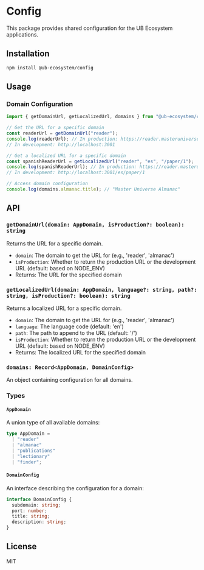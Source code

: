 # Config

This package provides shared configuration for the UB Ecosystem applications.

## Installation

```bash
npm install @ub-ecosystem/config
```

## Usage

### Domain Configuration

```typescript
import { getDomainUrl, getLocalizedUrl, domains } from "@ub-ecosystem/config";

// Get the URL for a specific domain
const readerUrl = getDomainUrl("reader");
console.log(readerUrl); // In production: https://reader.masteruniverse.org
// In development: http://localhost:3001

// Get a localized URL for a specific domain
const spanishReaderUrl = getLocalizedUrl("reader", "es", "/paper/1");
console.log(spanishReaderUrl); // In production: https://reader.masteruniverse.org/es/paper/1
// In development: http://localhost:3001/es/paper/1

// Access domain configuration
console.log(domains.almanac.title); // "Master Universe Almanac"
```

## API

### `getDomainUrl(domain: AppDomain, isProduction?: boolean): string`

Returns the URL for a specific domain.

- `domain`: The domain to get the URL for (e.g., 'reader', 'almanac')
- `isProduction`: Whether to return the production URL or the development URL (default: based on NODE_ENV)
- Returns: The URL for the specified domain

### `getLocalizedUrl(domain: AppDomain, language?: string, path?: string, isProduction?: boolean): string`

Returns a localized URL for a specific domain.

- `domain`: The domain to get the URL for (e.g., 'reader', 'almanac')
- `language`: The language code (default: 'en')
- `path`: The path to append to the URL (default: '/')
- `isProduction`: Whether to return the production URL or the development URL (default: based on NODE_ENV)
- Returns: The localized URL for the specified domain

### `domains: Record<AppDomain, DomainConfig>`

An object containing configuration for all domains.

### Types

#### `AppDomain`

A union type of all available domains:

```typescript
type AppDomain =
  | "reader"
  | "almanac"
  | "publications"
  | "lectionary"
  | "finder";
```

#### `DomainConfig`

An interface describing the configuration for a domain:

```typescript
interface DomainConfig {
  subdomain: string;
  port: number;
  title: string;
  description: string;
}
```

## License

MIT

